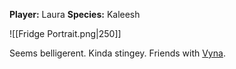 **Player:** Laura
**Species:** Kaleesh

![[Fridge Portrait.png|250]]

Seems belligerent. Kinda stingey. Friends with [Vyna](Vyna.md).
